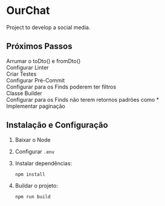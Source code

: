 # OurChat
Project to develop a social media.

## Próximos Passos

Arrumar o toDto() e fromDto() <br>
Configurar Linter <br>
Criar Testes <br>
Configurar Pré-Commit <br>
Configurar para os Finds poderem ter filtros <br>
Classe Builder <br>
Configurar para os Finds não terem retornos padrões como * <br>
Implementar paginação <br>

## Instalação e Configuração

1. Baixar o Node
2. Configurar `.env`
3. Instalar dependências:

   ```bash
   npm install
   ```

4. Buildar o projeto:

   ```bash
   npm run build
   ```

